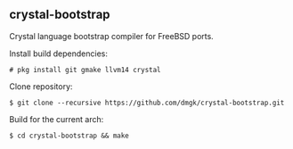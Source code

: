 ## crystal-bootstrap

Crystal language bootstrap compiler for FreeBSD ports.

Install build dependencies:

```text
# pkg install git gmake llvm14 crystal
```

Clone repository:

```text
$ git clone --recursive https://github.com/dmgk/crystal-bootstrap.git
```

Build for the current arch:

```text
$ cd crystal-bootstrap && make
```
